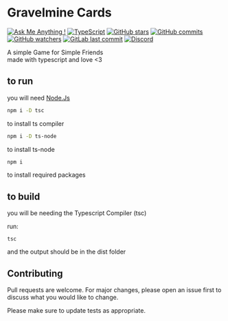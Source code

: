 # Gravelmine Cards

[![Ask Me Anything !](https://img.shields.io/badge/Ask%20me-anything-1abc9c.svg)](https://GitHub.com/aspectxlol)
[![TypeScript](https://badgen.net/badge/icon/typescript?icon=typescript&label)](https://typescriptlang.org)
[![GitHub stars](https://badgen.net/github/stars/aspectxlol/Gravelmine-cards)](https://GitHub.com/aspectxlol/Gravelmine-cards/)
[![GitHub commits](https://badgen.net/github/commits/aspectxlol/Gravelmine-cards)](https://GitHub.com/aspectxlol/Gravelmine-cards/commit/)
[![GitHub watchers](https://badgen.net/github/watchers/aspectxlol/Gravelmine-cards)](https://GitHub.com/aspectxlol/Gravelmine-cards/watchers/)
[![GitLab last commit](https://badgen.net/github/last-commit/aspectxlol/gravelmine-cards)](https://github.com/aspectxlol/Gravelmine-cards/commits)
[![Discord](https://badgen.net/badge/icon/discord?icon=discord&label)](https://discord.gg/8XQbUF5twR)

A simple Game for Simple Friends\
made with typescript and love <3

## to run

you will need [Node.Js](https://nodejs.org/en/)

```bash
npm i -D tsc
```

to install ts compiler

```bash
npm i -D ts-node
```

to install ts-node

```bash
npm i
```

to install required packages

## to build

you will be needing the Typescript Compiler (tsc)

run:

```
tsc
```

and the output should be in the dist folder

## Contributing

Pull requests are welcome. For major changes, please open an issue first to discuss what you would like to change.

Please make sure to update tests as appropriate.
